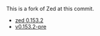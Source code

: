 
This is a fork of Zed at this commit.

- [zed 0.153.2](https://github.com/zed-industries/zed/tree/efe773a79613f6eab8ca51cb57eb0557b64b2cb9)
- [v0.153.2-pre](https://github.com/zed-industries/zed/releases/tag/v0.153.2-pre)
